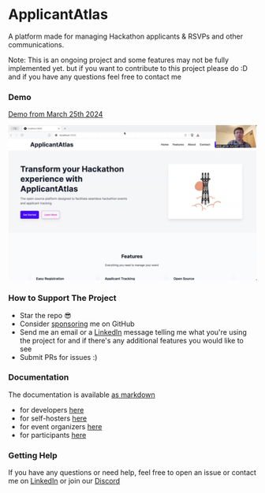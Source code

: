 # ApplicantAtlas
A platform made for managing Hackathon applicants &amp; RSVPs and other communications.

Note: This is an ongoing project and some features may not be fully implemented yet.
but if you want to contribute to this project please do :D and if you have any questions feel free to contact me

### Demo

[Demo from March 25th 2024](https://www.youtube.com/watch?v=3shgQ5AY8Zs)

[![ApplicantAtlas](./readme-imgs/thumbnail.png)](https://www.youtube.com/watch?v=3shgQ5AY8Zs)

### How to Support The Project
* Star the repo 😎
* Consider [sponsoring](https://github.com/sponsors/davidteather) me on GitHub
* Send me an email or a [LinkedIn](https://www.linkedin.com/in/davidteather/) message telling me what you're using the project for and if there's any additional features you would like to see
* Submit PRs for issues :)

### Documentation

The documentation is available [as markdown](./website/docs/index.md) 
- for developers [here](./website/docs/developers/index.md)
- for self-hosters [here](./website/docs/self-hosters/index.md)
- for event organizers [here](./website/docs/event-organizers/index.md)
- for participants [here](./website/docs/participants/index.md)

### Getting Help

If you have any questions or need help, feel free to open an issue or contact me on [LinkedIn](https://www.linkedin.com/in/davidteather/) or join our [Discord](https://discord.gg/yyPhbfma6f)